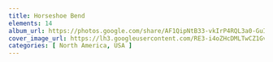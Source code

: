 ```yaml
---
title: Horseshoe Bend
elements: 14
album_url: https://photos.google.com/share/AF1QipNtB33-vkIrP4RQL3a0-GuIWWkUGZ1EgEdggHzm-eAsKSh8PVc4_uIXUwGg0CN4jg?key=dHNYUGFGdkdfY2YwaGpkRG1vSlB4U09NcE5VbGtB
cover_image_url: https://lh3.googleusercontent.com/RE3-i4oZHcDMLTwCZ1GvsjWmz0vrO93cJRpoKVsywT9ispCcTdtUlHbKo1o4ohmukK6s5O--t7a_oAK2R8srmSKhUWMXtsPQvwAoPqbWBRXhRYgfOQvvV8njXhYdCLSAp2R4N50Mtj_w-XMJfYROc-ZNvM1sgLv2CzX5eYkUI56W7uyxDi3HlphXt406Y-8gugy4x3Wec17JAlsrh1yY_4WildivFeNHYioWhjPKSaVaoxAj9fSXE7rqUjjuR-MxxrgP4yAjzvap3jio57SM2rn4qMKATnoyXcPLaZrTUHJs85EVAsQZddFtt7PYMhSCG77W1alL-S_pZx_-vJEwYDhhRgGXrCBR2-OnkDI63DsPKsZ-IBtySRAfiDmcNY5XZ1tAR7qbXEOsEpbMg53RpzpVPved3xlAv2IFDqmQCOASP5eexezeGcgsaeRHdC-IRAd5PXQM_SexSW7Iia2czz5EtFh5SAd9b6p-EpHlBkNyHN16WJvASHQztuYIivBxqx8aJKfoA04CcCe4Oz7RnAnoxHgiLUSqNO24X3RzHe1lwn0O2zYhwtYZexGgYCO4FmuYFz-ga5FHxh_ct0LHSQH7UH7GpFvRiqgLfSwEj08PFnWLxdnr3rSIaJOfSua1v1iUKjPlumBrudpE5oOMoDtpTp3no2q4KUUrD6d5ErmQk3feiXJr5Ro=s195-p-k-no
categories: [ North America, USA ]
---
```

